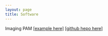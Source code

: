 ```yaml
--- 
layout: page
title: Software
---
```


Imaging PAM [[example here]](https://pageg.github.io/batch_process_fvfm_example.html) [[github hepo here]](https://github.com/PageG/IM-PAM)
